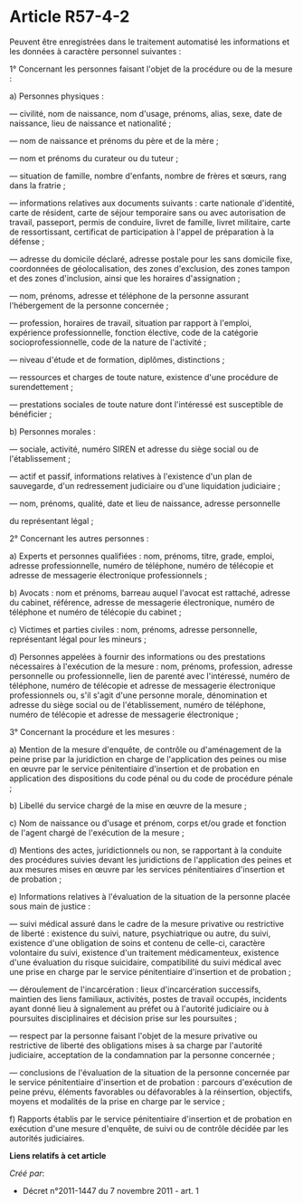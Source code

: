 # Article R57-4-2

Peuvent être enregistrées dans le traitement automatisé les informations et les données à caractère personnel suivantes :

1° Concernant les personnes faisant l'objet de la procédure ou de la mesure :

a) Personnes physiques :

― civilité, nom de naissance, nom d'usage, prénoms, alias, sexe, date de naissance, lieu de naissance et nationalité ;

― nom de naissance et prénoms du père et de la mère ;

― nom et prénoms du curateur ou du tuteur ;

― situation de famille, nombre d'enfants, nombre de frères et sœurs, rang dans la fratrie ;

― informations relatives aux documents suivants : carte nationale d'identité, carte de résident, carte de séjour temporaire
sans ou avec autorisation de travail, passeport, permis de conduire, livret de famille, livret militaire, carte de
ressortissant, certificat de participation à l'appel de préparation à la défense ;

― adresse du domicile déclaré, adresse postale pour les sans domicile fixe, coordonnées de géolocalisation, des zones
d'exclusion, des zones tampon et des zones d'inclusion, ainsi que les horaires d'assignation ;

― nom, prénoms, adresse et téléphone de la personne assurant l'hébergement de la personne concernée ;

― profession, horaires de travail, situation par rapport à l'emploi, expérience professionnelle, fonction élective, code de
la catégorie socioprofessionnelle, code de la nature de l'activité ;

― niveau d'étude et de formation, diplômes, distinctions ;

― ressources et charges de toute nature, existence d'une procédure de surendettement ;

― prestations sociales de toute nature dont l'intéressé est susceptible de bénéficier ;

b) Personnes morales :

― sociale, activité, numéro SIREN et adresse du siège social ou de l'établissement ;

― actif et passif, informations relatives à l'existence d'un plan de sauvegarde, d'un redressement judiciaire ou d'une
liquidation judiciaire ;

― nom, prénoms, qualité, date et lieu de naissance, adresse personnelle 

du représentant légal ;

2° Concernant les autres personnes :

a) Experts et personnes qualifiées : nom, prénoms, titre, grade, emploi, adresse professionnelle, numéro de téléphone, numéro
de télécopie et adresse de messagerie électronique professionnels ;

b) Avocats : nom et prénoms, barreau auquel l'avocat est rattaché, adresse du cabinet, référence, adresse de messagerie
électronique, numéro de téléphone et numéro de télécopie du cabinet ;

c) Victimes et parties civiles : nom, prénoms, adresse personnelle, représentant légal pour les mineurs ;

d) Personnes appelées à fournir des informations ou des prestations nécessaires à l'exécution de la mesure : nom, prénoms,
profession, adresse personnelle ou professionnelle, lien de parenté avec l'intéressé, numéro de téléphone, numéro de
télécopie et adresse de messagerie électronique professionnels ou, s'il s'agit d'une personne morale, dénomination et adresse
du siège social ou de l'établissement, numéro de téléphone, numéro de télécopie et adresse de messagerie électronique ;

3° Concernant la procédure et les mesures :

a) Mention de la mesure d'enquête, de contrôle ou d'aménagement de la peine prise par la juridiction en charge de
l'application des peines ou mise en œuvre par le service pénitentiaire d'insertion et de probation en application des
dispositions du code pénal ou du code de procédure pénale ;

b) Libellé du service chargé de la mise en œuvre de la mesure ;

c) Nom de naissance ou d'usage et prénom, corps et/ou grade et fonction de l'agent chargé de l'exécution de la mesure ;

d) Mentions des actes, juridictionnels ou non, se rapportant à la conduite des procédures suivies devant les juridictions de
l'application des peines et aux mesures mises en œuvre par les services pénitentiaires d'insertion et de probation ;

e) Informations relatives à l'évaluation de la situation de la personne placée sous main de justice :

― suivi médical assuré dans le cadre de la mesure privative ou restrictive de liberté : existence du suivi, nature,
psychiatrique ou autre, du suivi, existence d'une obligation de soins et contenu de celle-ci, caractère volontaire du suivi,
existence d'un traitement médicamenteux, existence d'une évaluation du risque suicidaire, compatibilité du suivi médical avec
une prise en charge par le service pénitentiaire d'insertion et de probation ;

― déroulement de l'incarcération : lieux d'incarcération successifs, maintien des liens familiaux, activités, postes de
travail occupés, incidents ayant donné lieu à signalement au préfet ou à l'autorité judiciaire ou à poursuites disciplinaires
et décision prise sur les poursuites ;

― respect par la personne faisant l'objet de la mesure privative ou restrictive de liberté des obligations mises à sa charge
par l'autorité judiciaire, acceptation de la condamnation par la personne concernée ;

― conclusions de l'évaluation de la situation de la personne concernée par le service pénitentiaire d'insertion et de
probation : parcours d'exécution de peine prévu, éléments favorables ou défavorables à la réinsertion, objectifs, moyens et
modalités de la prise en charge par le service ;

f) Rapports établis par le service pénitentiaire d'insertion et de probation en exécution d'une mesure d'enquête, de suivi ou
de contrôle décidée par les autorités judiciaires.

**Liens relatifs à cet article**

_Créé par_:

  - Décret n°2011-1447 du 7 novembre 2011 - art. 1
